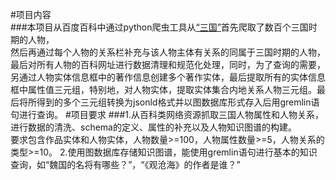 #项目内容  
###本项目从百度百科中通过python爬虫工具从[“三国”](https://baike.baidu.com/item/%E4%B8%89%E5%9B%BD/5428)首先爬取了数百个三国时期的人物，  
然后再通过每个人物的关系栏补充与该人物主体有关系的同属于三国时期的人物，最后对所有人物的百科网址进行数据清理和规范化处理，同时，为了查询的需要，另通过人物实体信息框中的著作信息创建多个著作实体，最后提取所有的实体信息框中属性值三元组，特别地，对人物实体，提取实体集合内地关系人物三元组。最后将所得到的多个三元组转换为jsonld格式并以图数据库形式存入后用gremlin语句进行查询。
#项目要求
###1.从百科类网络资源抓取三国人物属性和人物关系，进行数据的清洗、schema的定义、属性的补充以及人物知识图谱的构建。  
要求包含作品实体和人物实体，人物数量>=100，人物属性数量>=5，人物关系的类型>=10。
2.使用图数据库存储知识图谱，能使用gremlin语句进行基本的知识查询，如“魏国的名将有哪些？”，“《观沧海》的作者是谁？”
